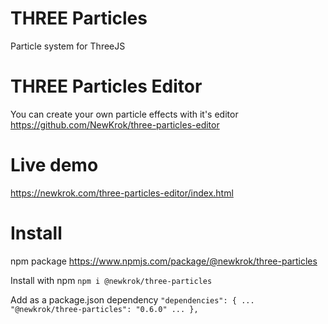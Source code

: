 # THREE Particles

Particle system for ThreeJS

# THREE Particles Editor

You can create your own particle effects with it's editor https://github.com/NewKrok/three-particles-editor

# Live demo

https://newkrok.com/three-particles-editor/index.html

# Install

npm package https://www.npmjs.com/package/@newkrok/three-particles

Install with npm
`npm i @newkrok/three-particles`

Add as a package.json dependency
`"dependencies": { ... "@newkrok/three-particles": "0.6.0" ... }, `
